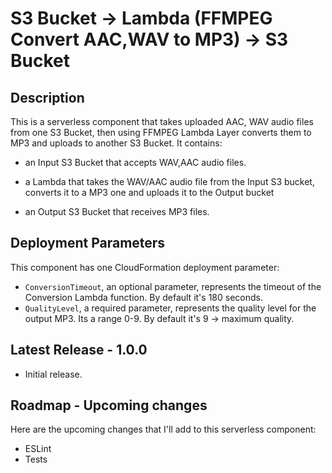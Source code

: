 
# S3 Bucket -> Lambda (FFMPEG Convert AAC,WAV to MP3) -> S3 Bucket

## Description

This is a serverless component that takes uploaded AAC, WAV audio files from one S3 Bucket, then using FFMPEG Lambda Layer converts them to MP3 and uploads to another S3 Bucket. It contains:

- an Input S3 Bucket that accepts WAV,AAC audio files.

- a Lambda that takes the WAV/AAC audio file from the Input S3 bucket, converts it to a MP3 one and uploads it to the Output bucket

- an Output S3 Bucket that receives MP3 files.

## Deployment Parameters

This component has one CloudFormation deployment parameter:

- `ConversionTimeout`, an optional parameter, represents the timeout of the Conversion Lambda function. By default it's 180 seconds.
- `QualityLevel`, a required parameter, represents the quality level for the output MP3. Its a range 0-9. By default it's 9 -> maximum quality.

## Latest Release - 1.0.0

- Initial release.

## Roadmap - Upcoming changes

Here are the upcoming changes that I'll add to this serverless component:

- ESLint
- Tests
